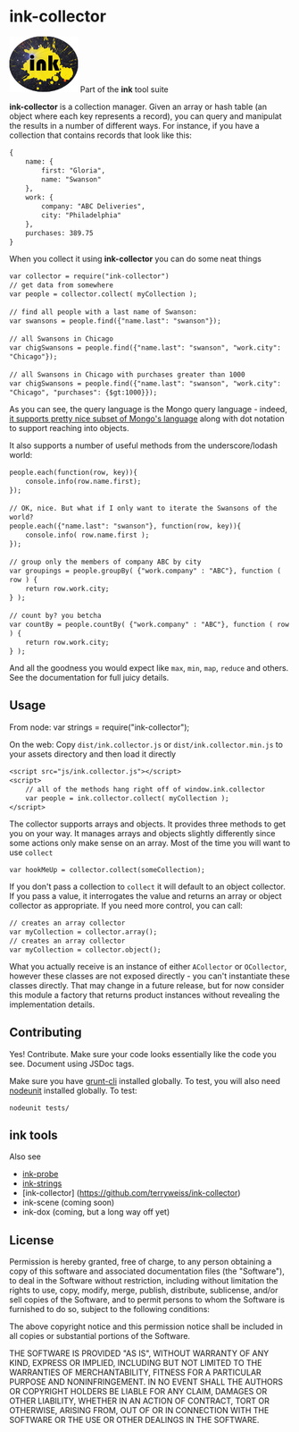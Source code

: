 # ink-collector #
![ink strings logo](etc/splat.png "ink!")
Part of the **ink** tool suite

**ink-collector** is a collection manager. Given an array or hash table (an object where each key represents a record), you can
query and manipulat the results in a number of different ways. For instance, if you have a collection that contains records that
look like this:

	{
		name: {
			first: "Gloria",
			name: "Swanson"
		},
		work: {
			company: "ABC Deliveries",
			city: "Philadelphia"
		},
		purchases: 389.75
	}

When you collect it using **ink-collector** you can do some neat things

	var collector = require("ink-collector")
	// get data from somewhere
	var people = collector.collect( myCollection );

	// find all people with a last name of Swanson:
	var swansons = people.find({"name.last": "swanson"});

	// all Swansons in Chicago
	var chigSwansons = people.find({"name.last": "swanson", "work.city": "Chicago"});

	// all Swansons in Chicago with purchases greater than 1000
    var chigSwansons = people.find({"name.last": "swanson", "work.city": "Chicago", "purchases": {$gt:1000}});

As you can see, the query language is the Mongo query language - indeed,
[it supports pretty nice subset of Mongo's language](http://terryweiss.github.io/ink-probe/probe.queryOperators.html)
along with dot notation to support reaching into objects.

It also supports a number of useful methods from the underscore/lodash world:

	people.each(function(row, key)){
		console.info(row.name.first);
	});

	// OK, nice. But what if I only want to iterate the Swansons of the world?
	people.each({"name.last": "swanson"}, function(row, key)){
        console.info( row.name.first );
    });

	// group only the members of company ABC by city
    var groupings = people.groupBy( {"work.company" : "ABC"}, function ( row ) {
        return row.work.city;
    } );

	// count by? you betcha    
    var countBy = people.countBy( {"work.company" : "ABC"}, function ( row ) {
        return row.work.city;
    } );

And all the goodness you would expect like `max`, `min`, `map`, `reduce` and others. See the documentation for full juicy details.

## Usage ##
From node:
	var strings = require("ink-collector");

On the web:
Copy `dist/ink.collector.js` or `dist/ink.collector.min.js` to your assets directory and then load it directly

	<script src="js/ink.collector.js"></script>
	<script>
		// all of the methods hang right off of window.ink.collector
        var people = ink.collector.collect( myCollection );
	</script>

The collector supports arrays and objects. It provides three methods to get you on your way. It manages arrays and objects slightly differently
since some actions only make sense on an array. Most of the time you will want to use `collect`

	var hookMeUp = collector.collect(someCollection);

If you don't pass a collection to `collect` it will default to an object collector. If you pass a value, it interrogates the value
and returns an array or object collector as appropriate. If you need more control, you can call:

	// creates an array collector
	var myCollection = collector.array();
	// creates an array collector
	var myCollection = collector.object();

What you actually receive is an instance of either `ACollector` or `OCollector`, however these classes are not exposed directly - you
can't instantiate these classes directly. That may change in a future release, but for now consider this module a factory that returns
product instances without revealing the implementation details.

## Contributing ##
Yes! Contribute. Make sure your code looks essentially like the code you see. Document using JSDoc tags.

Make sure you have [grunt-cli](https://github.com/gruntjs/grunt-cli) installed globally. To test, you will also need
[nodeunit](https://github.com/caolan/nodeunit) installed globally. To test:

	nodeunit tests/

## ink tools ##
Also see

+ [ink-probe](https://github.com/terryweiss/ink-probe)
+ [ink-strings](https://github.com/terryweiss/ink-strings)
+ [ink-collector] (https://github.com/terryweiss/ink-collector)
+ ink-scene (coming soon)
+ ink-dox (coming, but a long way off yet)

## License ##
Permission is hereby granted, free of charge, to any person
obtaining a copy of this software and associated documentation
files (the "Software"), to deal in the Software without
restriction, including without limitation the rights to use,
copy, modify, merge, publish, distribute, sublicense, and/or sell
copies of the Software, and to permit persons to whom the
Software is furnished to do so, subject to the following
conditions:

The above copyright notice and this permission notice shall be
included in all copies or substantial portions of the Software.

THE SOFTWARE IS PROVIDED "AS IS", WITHOUT WARRANTY OF ANY KIND,
EXPRESS OR IMPLIED, INCLUDING BUT NOT LIMITED TO THE WARRANTIES
OF MERCHANTABILITY, FITNESS FOR A PARTICULAR PURPOSE AND
NONINFRINGEMENT. IN NO EVENT SHALL THE AUTHORS OR COPYRIGHT
HOLDERS BE LIABLE FOR ANY CLAIM, DAMAGES OR OTHER LIABILITY,
WHETHER IN AN ACTION OF CONTRACT, TORT OR OTHERWISE, ARISING
FROM, OUT OF OR IN CONNECTION WITH THE SOFTWARE OR THE USE OR
OTHER DEALINGS IN THE SOFTWARE.
